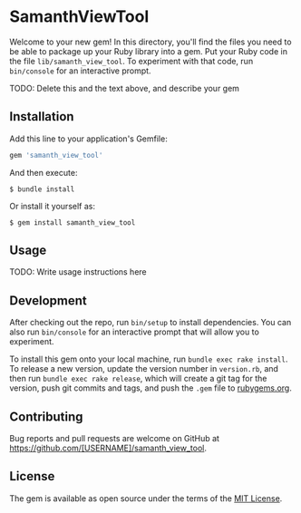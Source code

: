 # SamanthViewTool

Welcome to your new gem! In this directory, you'll find the files you need to be able to package up your Ruby library into a gem. Put your Ruby code in the file `lib/samanth_view_tool`. To experiment with that code, run `bin/console` for an interactive prompt.

TODO: Delete this and the text above, and describe your gem

## Installation

Add this line to your application's Gemfile:

```ruby
gem 'samanth_view_tool'
```

And then execute:

    $ bundle install

Or install it yourself as:

    $ gem install samanth_view_tool

## Usage

TODO: Write usage instructions here

## Development

After checking out the repo, run `bin/setup` to install dependencies. You can also run `bin/console` for an interactive prompt that will allow you to experiment.

To install this gem onto your local machine, run `bundle exec rake install`. To release a new version, update the version number in `version.rb`, and then run `bundle exec rake release`, which will create a git tag for the version, push git commits and tags, and push the `.gem` file to [rubygems.org](https://rubygems.org).

## Contributing

Bug reports and pull requests are welcome on GitHub at https://github.com/[USERNAME]/samanth_view_tool.


## License

The gem is available as open source under the terms of the [MIT License](https://opensource.org/licenses/MIT).
